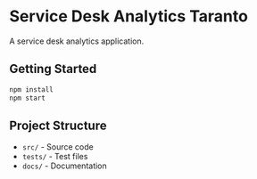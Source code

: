 # Service Desk Analytics Taranto

A service desk analytics application.

## Getting Started

```bash
npm install
npm start
```

## Project Structure

- `src/` - Source code
- `tests/` - Test files
- `docs/` - Documentation